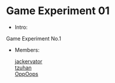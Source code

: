 # Game Experiment 01

- Intro:

 Game Experiment No.1


- Members:

  [jackervator](https://github.com/jackervator)  
  [tzuhan](https://github.com/tzuhan)  
  [OppOops](https://github.com/oppoops)  



